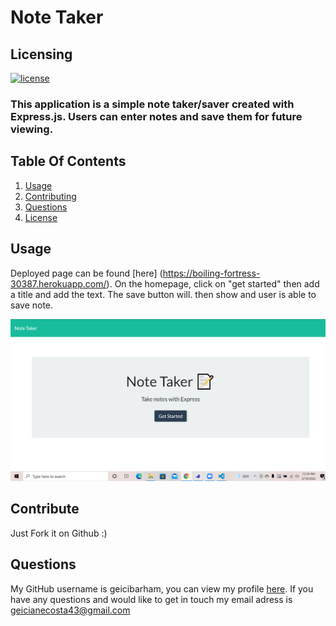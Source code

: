  
# Note Taker 

## Licensing

[![license](https://img.shields.io/badge/license-MIT-success)](https://opensource.org/licenses/MIT)


### This application is a simple note taker/saver created with Express.js. Users can enter notes and save them for future viewing.
    
## Table Of Contents


1. [Usage](#usage)
2. [Contributing](#contributing)
3. [Questions](#questions)
3. [License](#license)
    

    
## Usage
    
Deployed page can be found [here] (https://boiling-fortress-30387.herokuapp.com/).
On the homepage, click on "get started" then add a title and add the text. The save button will. then show and user is able to save note.

![alt-text](https://github.com/geicibarham/Note_Taker/blob/main/screenshot/Screenshot%20(64).png)

    
## Contribute
    
Just Fork it on Github :)
    
## Questions 
    
My GitHub username is geicibarham, you can view my profile [here](https://github.com/geicibarham/).
If you have any questions and would like to get in touch my email adress is geicianecosta43@gmail.com
    
    
  
        
